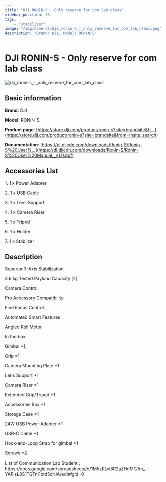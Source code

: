 ```yaml
---
title: "DJI RONIN-S - Only reserve for com lab class"
sidebar_position: 36
tags:
    - "Stabilizer"
image: "/img/cameras/dji_ronin-s_-_only_reserve_for_com_lab_class.png"
description: "Brand: DJI, Model: RONIN-S"
---
```

# DJI RONIN-S - Only reserve for com lab class

![dji_ronin-s_-_only_reserve_for_com_lab_class](/img/cameras/dji_ronin-s_-_only_reserve_for_com_lab_class.png)

## Basic information

**Brand**: DJI

**Model**: RONIN-S

**Product page**: [https://store.dji.com/product/ronin-s?site=brandsite&fr...](https://store.dji.com/product/ronin-s?site=brandsite&from=insite_search)

**Documentation**: [https://dl.djicdn.com/downloads/Ronin-S/Ronin-S%20User%...](https://dl.djicdn.com/downloads/Ronin-S/Ronin-S%20User%20Manual__v1.0.pdf)

## Accessories List

1\. 1 x Power Adapter

 2\. 1 x USB Cable

 3\. 1 x Lens Support

 4\. 1 x Camera Riser

 5\. 1 x Tripod

 6\. 1 x Holder

 7\. 1 x Stablizer

## Description

Superior 3\-Axis Stabilization

3\.6 kg Tested Payload Capacity \[2\]

Camera Control

Pro Accessory Compatibility

Fine Focus Control

Automated Smart Features

Angled Roll Motor

In the box: 



Gimbal \*1;



Grip \*1



Camera Mounting Plate \*1



Lens Support \*1



Camera Riser \*1



Extended Grip/Tripod \*1



Accessories Box \*1



Storage Case \*1



24W USB Power Adapter \*1



USB\-C Cable \*1



Hook\-and\-Loop Strap for gimbal \*1



Screws \*2







List of Communication Lab Student：https://docs\.google\.com/spreadsheets/d/1MhzRLvi8R2aZHdMG7m\_\-YAPlsL8S1TGTnI1btd5cNiA/edit\#gid=0

